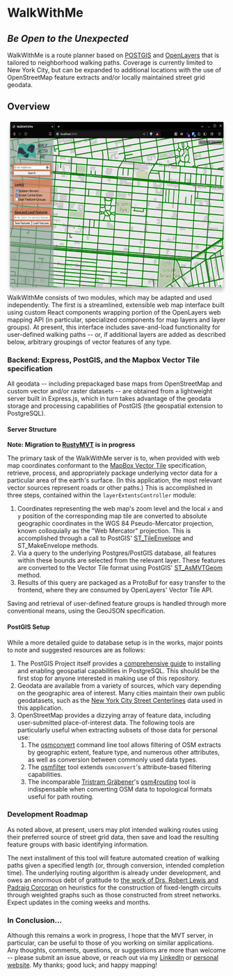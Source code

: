 # WalkWithMe

## _Be Open to the Unexpected_

WalkWithMe is a route planner based on [POSTGIS](https://postgis.net/) and [OpenLayers](https://openlayers.org/) that is tailored to neighborhood walking paths. Coverage is currently limited to New York City, but can be expanded to additional locations with the use of OpenStreetMap feature extracts and/or locally maintained street grid geodata.

## Overview

<img align="right" src="assets/frontend.png" height="400px">
WalkWithMe consists of two modules, which may be adapted and used independently. The first is a streamlined, extensible web map interface built using custom React components wrapping portion of the OpenLayers web mapping API (in particular, specialized components for map layers and layer groups). At present, this interface includes save-and-load functionality for user-defined walking paths -- or, if additional layers are added as described below, arbitrary groupings of vector features of any type.

### Backend: Express, PostGIS, and the Mapbox Vector Tile specification

All geodata -- including prepackaged base maps from OpenStreetMap and custom vector and/or raster datasets -- are obtained from a lightweight server built in Express.js, which in turn takes advantage of the geodata storage and processing capabilities of PostGIS (the geospatial extension to PostgreSQL).

#### Server Structure
**Note: Migration to [RustyMVT](https://github.com/kyleslugg/RustyMVT) is in progress**


The primary task of the WalkWithMe server is to, when provided with web map coordinates conformant to the [MapBox Vector Tile](https://docs.mapbox.com/data/tilesets/guides/vector-tiles-introduction/) specification, retrieve, process, and appropriately package underlying vector data for a particular area of the earth's surface. (In this application, the most relevant vector sources represent roads or other paths.) This is accomplished in three steps, contained within the `layerExtentsController` module:

1. Coordinates representing the web map's zoom level and the local `x` and `y` position of the corresponding map tile are converted to absolute geographic coordinates in the WGS 84 Pseudo-Mercator projection, known colloquially as the "Web Mercator" projection. This is accomplished through a call to PostGIS' [ST_TileEnvelope](https://postgis.net/docs/en/ST_TileEnvelope.html) and ST_MakeEnvelope methods.
2. Via a query to the underlying Postgres/PostGIS database, all features within these bounds are selected from the relevant layer. These features are converted to the Vector Tile format using PostGIS' [ST_AsMVTGeom](https://postgis.net/docs/en/ST_AsMVTGeom.html) method.
3. Results of this query are packaged as a ProtoBuf for easy transfer to the frontend, where they are consumed by OpenLayers' Vector Tile API.

Saving and retrieval of user-defined feature groups is handled through more conventional means, using the GeoJSON specification.

#### PostGIS Setup

While a more detailed guide to database setup is in the works, major points to note and suggested resources are as follows:

1. The PostGIS Project itself provides a [comprehensive guide](https://postgis.net/docs/en/index.html) to installing and enabling geospatial capabilities in PostgreSQL. This should be the first stop for anyone interested in making use of this repository.
2. Geodata are available from a variety of sources, which vary depending on the geographic area of interest. Many cities maintain their own public geodatasets, such as the [New York City Street Centerlines](https://data.cityofnewyork.us/City-Government/NYC-Street-Centerline-CSCL-/exjm-f27b) data used in this application.
3. OpenStreetMap provides a dizzying array of feature data, including user-submitted place-of-interest data. The following tools are particularly useful when extracting subsets of those data for personal use:
   1. The [osmconvert](https://wiki.openstreetmap.org/wiki/Osmconvert) command line tool allows filtering of OSM extracts by geographic extent, feature type, and numerous other attributes, as well as conversion between commonly used data types.
   2. The [osmfilter](https://wiki.openstreetmap.org/wiki/Osmfilter) tool extends `osmconvert`'s attribute-based filtering capabilities.
   3. The incomparable [Tristram Gräbener](https://github.com/Tristramg)'s [osm4routing](https://github.com/Tristramg/osm4routing) tool is indispensable when converting OSM data to topological formats useful for path routing.

### Development Roadmap

As noted above, at present, users may plot intended walking routes using their preferred source of street grid data, then save and load the resulting feature groups with basic identifying information.

The next installment of this tool will feature automated creation of walking paths given a specified length (or, through conversion, intended completion time). The underlying routing algorithm is already under development, and owes an enormous debt of gratitude to [the work of Drs. Robert Lewis and Padraig Corcoran](https://ideas.repec.org/a/spr/joheur/v28y2022i3d10.1007_s10732-022-09493-5.html) on heuristics for the construction of fixed-length circuits through weighted graphs such as those constructed from street networks. Expect updates in the coming weeks and months.

### In Conclusion...

Although this remains a work in progress, I hope that the MVT server, in particular, can be useful to those of you working on similar applications. Any thoughts, comments, questions, or suggestions are more than welcome -- please submit an issue above, or reach out via my [LinkedIn](https://www.linkedin.com/in/kyle-slugg/) or [personal website](https://kyleslugg.co/). My thanks; good luck; and happy mapping!
